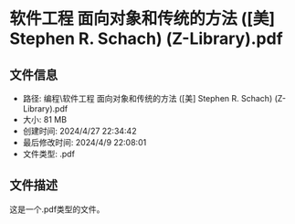 ﻿# 软件工程 面向对象和传统的方法 ([美] Stephen R. Schach) (Z-Library).pdf

## 文件信息
- 路径: 编程\软件工程 面向对象和传统的方法 ([美] Stephen R. Schach) (Z-Library).pdf
- 大小: 81 MB
- 创建时间: 2024/4/27 22:34:42
- 最后修改时间: 2024/4/9 22:08:01
- 文件类型: .pdf

## 文件描述
这是一个.pdf类型的文件。

